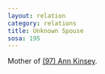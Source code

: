 ```yaml
---
layout: relation
category: relations
title: Unknown Spouse
sosa: 195
---
```


Mother of [(97) Ann Kinsey](/97-ann-kinsey/).
